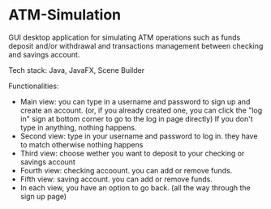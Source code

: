 # ATM-Simulation
GUI desktop application for simulating ATM operations such as funds deposit and/or withdrawal and transactions management between checking and savings account.

Tech stack: Java, JavaFX, Scene Builder

Functionalities: 

- Main view: you can type in a username and password to sign up and create an account. 
	(or, if you already created one, you can click the "log in" sign at bottom corner to go to the log in page directly)
	If you don't type in anything, nothing happens.
- Second view: type in your username and password to log in. they have to match otherwise nothing happens
- Third view: choose wether you want to deposit to your checking or savings account
- Fourth view: checking accoount. you can add or remove funds.
- Fifth view: saving account. you can add or remove funds.
- In each view, you have an option to go back. (all the way through the sign up page)
